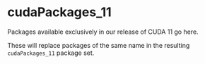 # cudaPackages_11

Packages available exclusively in our release of CUDA 11 go here.

These will replace packages of the same name in the resulting `cudaPackages_11` package set.
